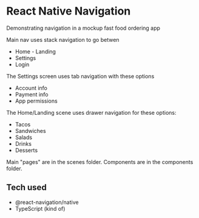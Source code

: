 # React Native Navigation
Demonstrating navigation in a mockup fast food ordering app

Main nav uses stack navigation to go betwen
- Home - Landing
- Settings
- Login

The Settings screen uses tab navigation with these options
- Account info
- Payment info
- App permissions

The Home/Landing scene uses drawer navigation for these options:
- Tacos
- Sandwiches
- Salads
- Drinks
- Desserts

Main "pages" are in the scenes folder. Components are in the components folder.

## Tech used
- @react-navigation/native
- TypeScript (kind of)